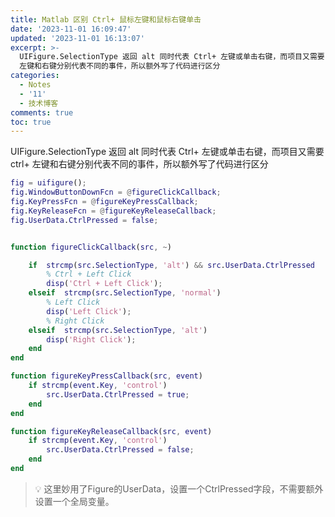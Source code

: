 ```yaml
---
title: Matlab 区别 Ctrl+ 鼠标左键和鼠标右键单击
date: '2023-11-01 16:09:47'
updated: '2023-11-01 16:13:07'
excerpt: >-
  UIFigure.SelectionType 返回 alt 同时代表 Ctrl+ 左键或单击右键，而项目又需要 ctrl+
  左键和右键分别代表不同的事件，所以额外写了代码进行区分
categories:
  - Notes
  - '11'
  - 技术博客
comments: true
toc: true
---
```




UIFigure.SelectionType 返回 alt 同时代表 Ctrl+ 左键或单击右键，而项目又需要 ctrl+ 左键和右键分别代表不同的事件，所以额外写了代码进行区分

```matlab
fig = uifigure();
fig.WindowButtonDownFcn = @figureClickCallback;
fig.KeyPressFcn = @figureKeyPressCallback;
fig.KeyReleaseFcn = @figureKeyReleaseCallback;
fig.UserData.CtrlPressed = false;


function figureClickCallback(src, ~)

    if  strcmp(src.SelectionType, 'alt') && src.UserData.CtrlPressed
        % Ctrl + Left Click
        disp('Ctrl + Left Click');
    elseif  strcmp(src.SelectionType, 'normal')
        % Left Click
        disp('Left Click');
        % Right Click
    elseif  strcmp(src.SelectionType, 'alt')
        disp('Right Click');
    end
end

function figureKeyPressCallback(src, event)
    if strcmp(event.Key, 'control')
        src.UserData.CtrlPressed = true;
    end
end

function figureKeyReleaseCallback(src, event)
    if strcmp(event.Key, 'control')
        src.UserData.CtrlPressed = false;
    end
end

```

> 💡 <span style="font-weight: bold;" data-type="strong"> </span> 这里妙用了Figure的UserData，设置一个CtrlPressed字段，不需要额外设置一个全局变量。

‍

‍
